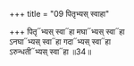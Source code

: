 +++
title = "09 पितृभ्यस् स्वाहा"

+++
पितृ᳓भ्यस् स्वा᳓हा मघा᳓भ्यस् स्वा᳓हा  
ऽनघा᳓भ्यस् स्वा᳓हा गदा᳓भ्यस् स्वा᳓हा  
ऽरुन्धती᳓भ्यस् स्वा᳓हा ॥34॥